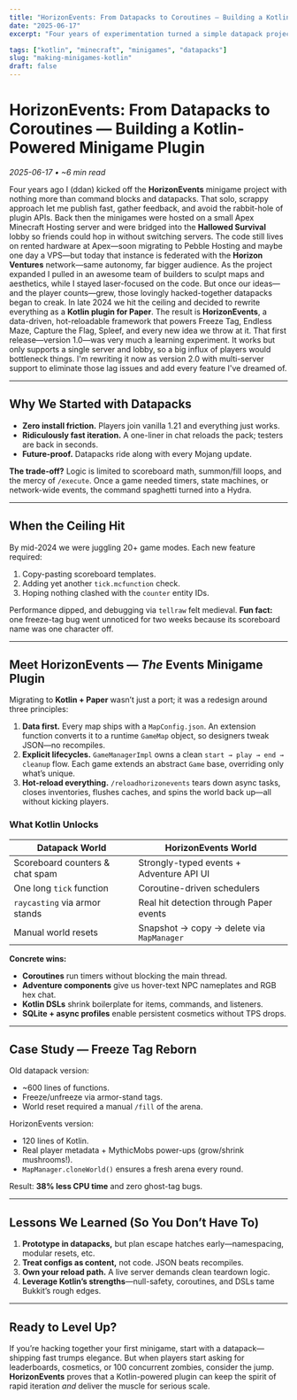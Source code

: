 ```yaml
---
title: "HorizonEvents: From Datapacks to Coroutines — Building a Kotlin-Powered Minigame Plugin"
date: "2025-06-17"
excerpt: "Four years of experimentation turned a simple datapack project into a Kotlin plugin powering HorizonEvents."

tags: ["kotlin", "minecraft", "minigames", "datapacks"]
slug: "making-minigames-kotlin"
draft: false
---
```


# HorizonEvents: From Datapacks to Coroutines — Building a Kotlin-Powered Minigame Plugin

*2025-06-17 • ~6 min read*

Four years ago I (ddan) kicked off the **HorizonEvents** minigame project with nothing more than command blocks and datapacks. That solo, scrappy approach let me publish fast, gather feedback, and avoid the rabbit-hole of plugin APIs. Back then the minigames were hosted on a small Apex Minecraft Hosting server and were bridged into the **Hallowed Survival** lobby so friends could hop in without switching servers. The code still lives on rented hardware at Apex—soon migrating to Pebble Hosting and maybe one day a VPS—but today that instance is federated with the **Horizon Ventures** network—same autonomy, far bigger audience. As the project expanded I pulled in an awesome team of builders to sculpt maps and aesthetics, while I stayed laser-focused on the code. But once our ideas—and the player counts—grew, those lovingly hacked-together datapacks began to creak. In late 2024 we hit the ceiling and decided to rewrite everything as a **Kotlin plugin for Paper**. The result is **HorizonEvents**, a data-driven, hot-reloadable framework that powers Freeze Tag, Endless Maze, Capture the Flag, Spleef, and every new idea we throw at it.
That first release—version 1.0—was very much a learning experiment. It works but only supports a single server and lobby, so a big influx of players would bottleneck things. I'm rewriting it now as version 2.0 with multi-server support to eliminate those lag issues and add every feature I've dreamed of.

---

## Why We Started with Datapacks

* **Zero install friction.** Players join vanilla 1.21 and everything just works.
* **Ridiculously fast iteration.** A one-liner in chat reloads the pack; testers are back in seconds.
* **Future-proof.** Datapacks ride along with every Mojang update.

**The trade-off?** Logic is limited to scoreboard math, summon/fill loops, and the mercy of `/execute`. Once a game needed timers, state machines, or network-wide events, the command spaghetti turned into a Hydra.

---

## When the Ceiling Hit

By mid-2024 we were juggling 20+ game modes. Each new feature required:

1. Copy-pasting scoreboard templates.
2. Adding yet another `tick.mcfunction` check.
3. Hoping nothing clashed with the `counter` entity IDs.

Performance dipped, and debugging via `tellraw` felt medieval. **Fun fact:** one freeze-tag bug went unnoticed for two weeks because its scoreboard name was one character off.

---

## Meet HorizonEvents — *The* Events Minigame Plugin

Migrating to **Kotlin + Paper** wasn’t just a port; it was a redesign around three principles:

1. **Data first.** Every map ships with a `MapConfig.json`. An extension function converts it to a runtime `GameMap` object, so designers tweak JSON—no recompiles.
2. **Explicit lifecycles.** `GameManagerImpl` owns a clean `start → play → end → cleanup` flow. Each game extends an abstract `Game` base, overriding only what’s unique.
3. **Hot-reload everything.** `/reloadhorizonevents` tears down async tasks, closes inventories, flushes caches, and spins the world back up—all without kicking players.

### What Kotlin Unlocks

| Datapack World                  | HorizonEvents World                       |
| ------------------------------- | ----------------------------------------- |
| Scoreboard counters & chat spam | Strongly-typed events + Adventure API UI  |
| One long `tick` function        | Coroutine-driven schedulers               |
| `raycasting` via armor stands   | Real hit detection through Paper events   |
| Manual world resets             | Snapshot -> copy -> delete via `MapManager` |

**Concrete wins:**

* **Coroutines** run timers without blocking the main thread.
* **Adventure components** give us hover-text NPC nameplates and RGB hex chat.
* **Kotlin DSLs** shrink boilerplate for items, commands, and listeners.
* **SQLite + async profiles** enable persistent cosmetics without TPS drops.

---

## Case Study — Freeze Tag Reborn

Old datapack version:

* ~600 lines of functions.
* Freeze/unfreeze via armor-stand tags.
* World reset required a manual `/fill` of the arena.

HorizonEvents version:

* 120 lines of Kotlin.
* Real player metadata + MythicMobs power-ups (grow/shrink mushrooms!).
* `MapManager.cloneWorld()` ensures a fresh arena every round.

Result: **38% less CPU time** and zero ghost-tag bugs.

---

## Lessons We Learned (So You Don’t Have To)

1. **Prototype in datapacks,** but plan escape hatches early—namespacing, modular resets, etc.
2. **Treat configs as content,** not code. JSON beats recompiles.
3. **Own your reload path.** A live server demands clean teardown logic.
4. **Leverage Kotlin’s strengths**—null-safety, coroutines, and DSLs tame Bukkit’s rough edges.

---

## Ready to Level Up?

If you’re hacking together your first minigame, start with a datapack—shipping fast trumps elegance. But when players start asking for leaderboards, cosmetics, or 100 concurrent zombies, consider the jump. **HorizonEvents** proves that a Kotlin-powered plugin can keep the spirit of rapid iteration *and* deliver the muscle for serious scale.


